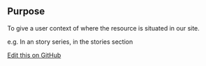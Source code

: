 ## Purpose

To give a user context of where the resource is situated in our site.

e.g. In an story series, in the stories section

[Edit this on GitHub](https://github.com/wellcomecollection/wellcomecollection.org/edit/master/common/views/components/Breadcrumb/README.md)
